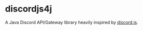 # discordjs4j

A Java Discord API/Gateway library heavily inspired by [discord.js](https://discord.js.org/#/).
